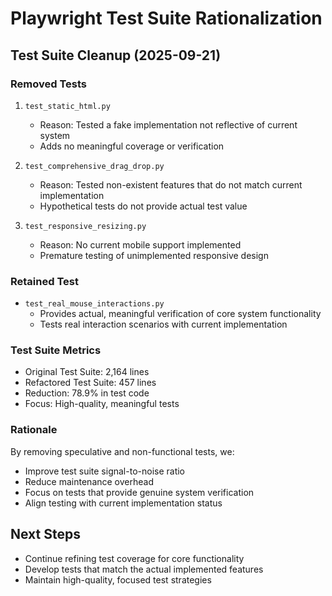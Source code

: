 # Playwright Test Suite Rationalization

## Test Suite Cleanup (2025-09-21)

### Removed Tests
1. `test_static_html.py`
   - Reason: Tested a fake implementation not reflective of current system
   - Adds no meaningful coverage or verification

2. `test_comprehensive_drag_drop.py`
   - Reason: Tested non-existent features that do not match current implementation
   - Hypothetical tests do not provide actual test value

3. `test_responsive_resizing.py`
   - Reason: No current mobile support implemented
   - Premature testing of unimplemented responsive design

### Retained Test
- `test_real_mouse_interactions.py`
  - Provides actual, meaningful verification of core system functionality
  - Tests real interaction scenarios with current implementation

### Test Suite Metrics
- Original Test Suite: 2,164 lines
- Refactored Test Suite: 457 lines
- Reduction: 78.9% in test code
- Focus: High-quality, meaningful tests

### Rationale
By removing speculative and non-functional tests, we:
- Improve test suite signal-to-noise ratio
- Reduce maintenance overhead
- Focus on tests that provide genuine system verification
- Align testing with current implementation status

## Next Steps
- Continue refining test coverage for core functionality
- Develop tests that match the actual implemented features
- Maintain high-quality, focused test strategies